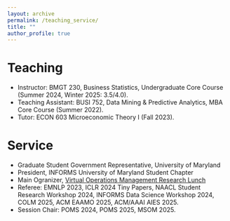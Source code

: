 ```yaml
---
layout: archive
permalink: /teaching_service/
title: ""
author_profile: true
---
```


Teaching
======

* Instructor: BMGT 230, Business Statistics, Undergraduate Core Course (Summer 2024, Winter 2025: 3.5/4.0).
* Teaching Assistant: BUSI 752, Data Mining & Predictive Analytics, MBA Core Course (Summer 2022).
* Tutor: ECON 603 Microeconomic Theory I (Fall 2023).

Service
======

* Graduate Student Government Representative, University of Maryland
* President, INFORMS University of Maryland Student Chapter 
* Main Ogranizer, [Virtual Operations Management Research Lunch](https://sites.google.com/umd.edu/vomrl/home)
* Referee: EMNLP 2023, ICLR 2024 Tiny Papers, NAACL Student Research Workshop 2024, INFORMS Data Science Workshop 2024, COLM 2025, ACM EAAMO 2025, ACM/AAAI AIES 2025. 
* Session Chair: POMS 2024, POMS 2025, MSOM 2025.


